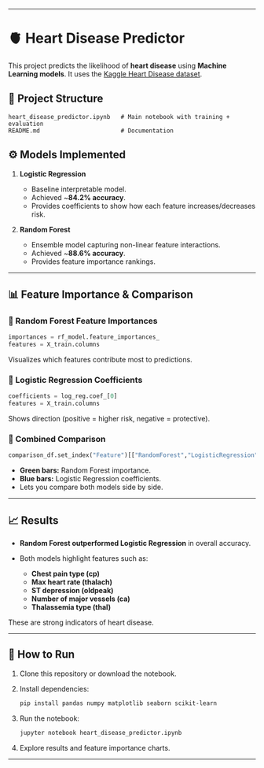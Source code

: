 

---

# 🫀 Heart Disease Predictor

This project predicts the likelihood of **heart disease** using **Machine Learning models**.
It uses the [Kaggle Heart Disease dataset](https://www.kaggle.com/datasets/redwankarimsony/heart-disease-data).

## 📂 Project Structure

```
heart_disease_predictor.ipynb   # Main notebook with training + evaluation
README.md                       # Documentation
```

## ⚙️ Models Implemented

1. **Logistic Regression**

   * Baseline interpretable model.
   * Achieved \~**84.2% accuracy**.
   * Provides coefficients to show how each feature increases/decreases risk.

2. **Random Forest**

   * Ensemble model capturing non-linear feature interactions.
   * Achieved \~**88.6% accuracy**.
   * Provides feature importance rankings.

---

## 📊 Feature Importance & Comparison

### 🔹 Random Forest Feature Importances

```python
importances = rf_model.feature_importances_
features = X_train.columns
```

Visualizes which features contribute most to predictions.

### 🔹 Logistic Regression Coefficients

```python
coefficients = log_reg.coef_[0]
features = X_train.columns
```

Shows direction (positive = higher risk, negative = protective).

### 🔹 Combined Comparison

```python
comparison_df.set_index("Feature")[["RandomForest","LogisticRegression"]].plot(kind="bar")
```

* **Green bars:** Random Forest importance.
* **Blue bars:** Logistic Regression coefficients.
* Lets you compare both models side by side.

---

## 📈 Results

* **Random Forest outperformed Logistic Regression** in overall accuracy.
* Both models highlight features such as:

  * **Chest pain type (cp)**
  * **Max heart rate (thalach)**
  * **ST depression (oldpeak)**
  * **Number of major vessels (ca)**
  * **Thalassemia type (thal)**

These are strong indicators of heart disease.

---

## 🚀 How to Run

1. Clone this repository or download the notebook.
2. Install dependencies:

   ```bash
   pip install pandas numpy matplotlib seaborn scikit-learn
   ```
3. Run the notebook:

   ```bash
   jupyter notebook heart_disease_predictor.ipynb
   ```
4. Explore results and feature importance charts.

---






